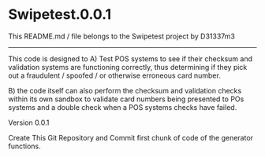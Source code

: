 # Swipetest.0.0.1

This README.md / file belongs to the Swipetest project by D31337m3
_________________________________________________________________

This code is designed to A) Test POS systems to see if their checksum 
and validation systems are functioning correctly, thus determining if they
pick out a fraudulent / spoofed / or otherwise erroneous card number. 

B) the code itself can also perform the checksum and validation checks within 
its own sandbox to validate card numbers being presented to POs systems and 
a double check when a POS systems checks have failed. 

Version 0.0.1 

   Create This Git Repository and Commit first chunk of code of the generator
   functions.
